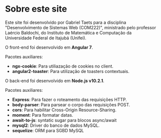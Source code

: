 # Sobre este site

Este site foi desenvolvido por Gabriel Taets para a disciplina "Desenvolvimento de Sistemas Web (COM222)", ministrado pelo professor Laércio Baldochi, do Instituto de Matemática e Computação da Universidade Federal de Itajubá (Unifei).

O front-end foi desenvolvido em **Angular 7**.

Pacotes auxiliares:
- **ngx-cookie**: Para utiliazação de cookies no client.
- **angular2-toaster**: Para utilização de toasters contextuais.


O back-end foi desenvolvido em **Node.js v10.2.1**.


Pacotes auxiliares:
- **Express**: Para fazer o roteamento das requisições HTTP.
- **body-parser**: Para parsear o corpo das requisições POST.
- **cors**: Para habilitar Cross-Origin Resource-Sharing.
- **moment**: Para formatar datas.
- **await-to-js**: syntatic sugar para blocos async/await
- **mysql2**: Driver do banco de dados MySQL.
- **sequelize**: ORM para SGBD MySQL
